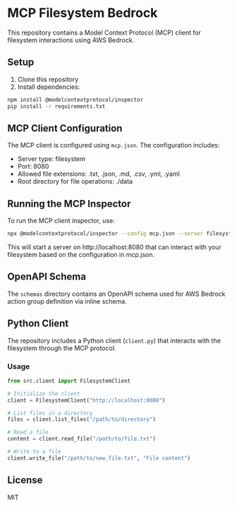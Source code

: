 # MCP Filesystem Bedrock

This repository contains a Model Context Protocol (MCP) client for filesystem interactions using AWS Bedrock.

## Setup

1. Clone this repository
2. Install dependencies:
```bash
npm install @modelcontextprotocol/inspector
pip install -r requirements.txt
```

## MCP Client Configuration

The MCP client is configured using `mcp.json`. The configuration includes:

- Server type: filesystem
- Port: 8080
- Allowed file extensions: .txt, .json, .md, .csv, .yml, .yaml
- Root directory for file operations: ./data

## Running the MCP Inspector

To run the MCP client inspector, use:

```bash
npx @modelcontextprotocol/inspector --config mcp.json --server filesystem
```

This will start a server on http://localhost:8080 that can interact with your filesystem based on the configuration in mcp.json.

## OpenAPI Schema

The `schemas` directory contains an OpenAPI schema used for AWS Bedrock action group definition via inline schema.

## Python Client

The repository includes a Python client (`client.py`) that interacts with the filesystem through the MCP protocol.

### Usage

```python
from src.client import FilesystemClient

# Initialize the client
client = FilesystemClient("http://localhost:8080")

# List files in a directory
files = client.list_files("/path/to/directory")

# Read a file
content = client.read_file("/path/to/file.txt")

# Write to a file
client.write_file("/path/to/new_file.txt", "File content")
```

## License

MIT
